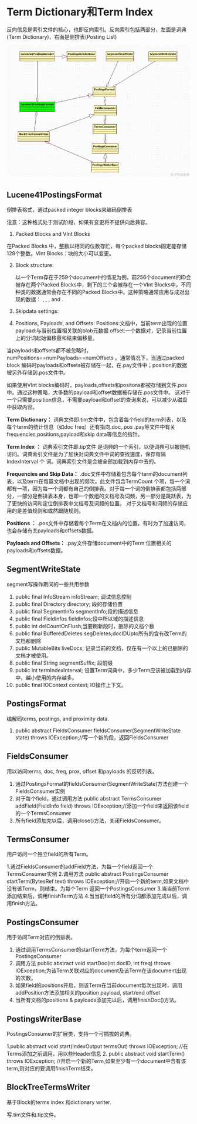 # Term Dictionary和Term Index

反向信息是索引文件的核心，也即反向索引。反向索引包括两部分，左面是词典(Term Dictionary)，右面是倒排表(Posting List)

![term](./resource/lucene-term.jpg)

## Lucene41PostingsFormat

倒排表格式，通过packed integer blocks来编码倒排表 

注意：这种格式处于测试阶段，如果有变更将不提供向后兼容。

1. Packed Blocks and VInt Blocks

在Packed Blocks 中，整数以相同的位数存贮，每个packed blocks固定能存储128个整数。VInt Blocks：块的大小可以变更。

2. Block structure:

    以一个Term存在于259个documen中的情况为例，前256个document的ID会被存在两个Packed Blocks中，剩下的三个会被存在一个VInt Blocks中。不同种类的数据通常会存在不同的Packed Blocks中。这种策略通常应用与成对出现的数据： , , , and .

3. Skipdata settings:
4. Positions, Payloads, and Offsets:
    Positions:文档中，当前term出现的位置
    payload:与当前位置相关联的blob元数据
    offset:一个数据对，记录当前位置上的分词起始偏移量和结束偏移量。

当payloads和offsets都不被忽略时，numPositions==numPayloads==numOffsets 。通常情况下，当通过packed block 编码时payloads和offsets被存储在一起，在.pay文件中；position的数据被另外存储到.pos文件中。

如果使用VInt blocks编码时，payloads,offsets和positons都被存储到文件.pos中。通过这种策略，大多数的payload和offset数据被存储在.pos文件中。 这对于一个只需要position信息，不需要payload和offset的查询来说，可以减少从磁盘中获取内容。

**Term Dictionary：**
词典文件即.tim文件中，包含着每个field的term列表，以及每个term的统计信息（如doc freq）还有指向.doc,.pos .pay等文件中有关frequencies,positions,payload和skip data等信息的指针。

**Term Index ：**
词典索引文件即.tip文件 是词典的一个索引，以便词典可以被随机访问。词典索引文件是为了加快对词典文件中词的查找速度，保存每隔IndexInterval 个
词。词典索引文件是会被全部加载到内存中去的。

**Frequencies and Skip Data：**
.doc文件中存储着包含每个term的document列表，以及term在每篇文档中出现的频次。此文件包含TermCount 个项，每一个词都有一项，因为每一个词都有自己的倒排表。对于每一个词的倒排表都包括两部分，一部分是倒排表本身，也即一个数组的文档号及词频，另一部分是跳跃表，为了更快的访问和定位倒排表中文档号及词频的位置。 对于文档号和词频的存储应用的是差值规则和或然跟随规则。

**Positions ：**
.pos文件中存储着每个Term在文档内的位置，有时为了加速访问，也会存储有关payloads和offsets数据。

**Payloads and Offsets：**
.pay文件存储document中的Term 位置相关的payloads和offsets数据。

## SegmentWriteState

segment写操作期间的一些共用参数

1. public final InfoStream infoStream; 调试信息控制
2. public final Directory directory; 段的存储位置
3. public final SegmentInfo segmentInfo;段的描述信息
4. public final FieldInfos fieldInfos;段中所以域的描述信息
5. public int delCountOnFlush;当要刷新段时，删除的文档个数
6. public final BufferedDeletes segDeletes;docIDUpto所有的含有改Term的文档都删除
7. public MutableBits liveDocs; 记录当前的文档，仅在有一个以上的已删除的文档才被使用。
8. public final String segmentSuffix; 段前缀
9. public int termIndexInterval; 设置Term词典中，多少Term应该被加载到内存中，越小使用的内存越多。
10. public final IOContext context; IO操作上下文。

## PostingsFormat

编解码terms, postings, and proximity data.

1. public abstract FieldsConsumer fieldsConsumer(SegmentWriteState state) throws IOException;//写一个新的段，返回FieldsConsumer

## FieldsConsumer

用以访问terms, doc, freq, prox, offset 和payloads 的反转列表。

1. 通过PostingsFormat的fieldsConsumer(SegmentWriteState)方法创建一个FieldsConsumer实例
2. 对于每个field，通过调用方法 
    public abstract TermsConsumer addField(FieldInfo field) throws IOException;//添加一个field来返回该field 的一个TermsConsumer
3. 所有field添加完以后，调用close()方法，关闭FieldsConsumer。

## TermsConsumer

用户访问一个独立field的所有Term。

1.通过FieldsConsumer的addField方法，为每一个field返回一个TermsConsumer实例
2.调用方法
    public abstract PostingsConsumer startTerm(BytesRef text) throws IOException;//开启一个新的term,如果文档中没有该Term，则结束。为每个Term 返回一个PostingsConsumer
3.当当前Term添加结束后，调用finishTerm方法
4.当当前field的所有分词都添加完成以后，调用finish方法。

## PostingsConsumer

用于访问Term对应的倒排表。

1. 通过调用TermsConsumer的startTerm方法，为每个term返回一个PostingsConsumer
2. 调用方法
    public abstract void startDoc(int docID, int freq) throws IOException;为该Term关联对应的document及该Term在该document出现的次数。
4. 如果field的positions开启，则该Term在当前document每次出现时，调用addPosition方法添加相关的position  payload,  start/end offset
5. 当所有文档的positions & payloads添加完以后，调用finishDoc()方法。

## PostingsWriterBase

PostingsConsumer的扩展类，支持一个可插拔的词典。

1.public abstract void start(IndexOutput termsOut) throws IOException;
//在Terms添加之前调用，用以些Header信息
2. public abstract void startTerm() throws IOException;
//开启一个新的Term,如果至少有一个document中含有该term,则对应的要调用finishTerm结束。

## BlockTreeTermsWriter

基于Block的terms index 和dictionary writer.

写.tim文件和.tip文件。